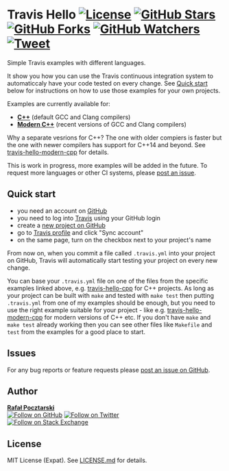 Travis Hello [![License][license-img]][license-url] [![GitHub Stars][stars-img]][stars-url] [![GitHub Forks][forks-img]][forks-url] [![GitHub Watchers][watchers-img]][watchers-url] [![Tweet][tweet-img]][tweet-url]
=
Simple Travis examples with different languages.

It show you how you can use the Travis continuous integration system to automaticcaly have your code tested on every change. See [Quick start](#quick-start) below for instructions on how to use those examples for your own projects.

Examples are currently available for:

* [**C++**][cpp-url] (default GCC and Clang compilers)
* [**Modern C++**][modern-cpp-url] (recent versions of GCC and Clang compilers)

Why a separate vesrions for C++? The one with older compiers is faster but the one with newer compilers has support for C++14 and beyond. See [travis-hello-modern-cpp][modern-cpp-url] for details.

This is work in progress, more examples will be added in the future.
To request more languages or other CI systems, please [post an issue][issues-url].

Quick start
-----------

* you need an account on [GitHub][github-website]
* you need to log into [Travis][travis-website] using your GitHub login
* create a [new project on GitHub](https://github.com/new)
* go to [Travis profile](https://travis-ci.org/profile) and click "Sync account"
* on the same page, turn on the checkbox next to your project's name

From now on, when you commit a file called `.travis.yml` into your project on GitHub, Travis will automatically start testing your project on every new change.

You can base your `.travis.yml` file on one of the files from the specific examples linked above, e.g. [travis-hello-cpp][cpp-url] for C++ projects. As long as your project can be built with `make` and tested with `make test` then putting `.travis.yml` from one of my examples should be enough, but you need to use the right example suitable for your project - like e.g. [travis-hello-modern-cpp][modern-cpp-url] for modern versions of C++ etc. If you don't have `make` and `make test` already working then you can see other files like `Makefile` and `test` from the examples for a good place to start.

Issues
------
For any bug reports or feature requests please
[post an issue on GitHub][issues-url].

Author
------
[**Rafał Pocztarski**](https://pocztarski.com/)
<br/>
[![Follow on GitHub][github-follow-img]][github-follow-url]
[![Follow on Twitter][twitter-follow-img]][twitter-follow-url]
<br/>
[![Follow on Stack Exchange][stackexchange-img]][stackoverflow-url]

License
-------
MIT License (Expat). See [LICENSE.md](LICENSE.md) for details.

[github-website]: https://github.com/
[travis-website]: https://travis-ci.org/
[cpp-url]: https://github.com/rsp/travis-hello-cpp
[modern-cpp-url]: https://github.com/rsp/travis-hello-modern-cpp
[cpp-travis-url]: https://travis-ci.org/rsp/travis-hello-cpp
[cpp-travis-img]: https://travis-ci.org/rsp/travis-hello-cpp.svg?branch=master
[modern-cpp-travis-url]: https://travis-ci.org/rsp/travis-hello-modern-cpp
[modern-cpp-travis-img]: https://travis-ci.org/rsp/travis-hello-modern-cpp.svg?branch=master
[github-url]: https://github.com/rsp/travis-hello
[readme-url]: https://github.com/rsp/travis-hello#readme
[issues-url]: https://github.com/rsp/travis-hello/issues
[stars-url]: https://github.com/rsp/travis-hello/stargazers
[watchers-url]: https://github.com/rsp/travis-hello/watchers
[forks-url]: https://github.com/rsp/travis-hello/network/members
[stars-img]: https://img.shields.io/github/stars/rsp/travis-hello.svg?style=social&amp;label=Stars
[forks-img]: https://img.shields.io/github/forks/rsp/travis-hello.svg?style=social&amp;label=Forks
[watchers-img]: https://img.shields.io/github/watchers/rsp/travis-hello.svg?style=social&amp;label=Watchers
[tweet-img]: https://img.shields.io/twitter/url/https/github.com/rsp/travis-hello.svg?style=social
[tweet-url]: https://twitter.com/intent/tweet?text=%23Travis+examples+by+@pocztarski:&url=https%3A%2F%2Fgithub.com%2Frsp%2Ftravis-hello
[license-url]: https://github.com/rsp/travis-hello/blob/master/LICENSE.md
[license-img]: https://img.shields.io/github/license/rsp/travis-hello.svg
[travis-url]: https://travis-ci.org/rsp/travis-hello
[travis-img]: https://travis-ci.org/rsp/travis-hello.svg?branch=master
[snyk-url]: https://snyk.io/test/github/rsp/travis-hello
[snyk-img]: https://snyk.io/test/github/rsp/travis-hello/badge.svg
[github-follow-url]: https://github.com/rsp
[github-follow-img]: https://img.shields.io/github/followers/rsp.svg?style=social&label=Follow
[twitter-follow-url]: https://twitter.com/intent/follow?screen_name=pocztarski
[twitter-follow-img]: https://img.shields.io/twitter/follow/pocztarski.svg?style=social&label=Follow
[stackoverflow-url]: https://stackoverflow.com/users/613198/rsp
[stackexchange-url]: https://stackexchange.com/users/303952/rsp
[stackexchange-img]: https://stackexchange.com/users/flair/303952.png
[gitlab-url]: https://gitlab.com/rsp/travis-hello
[gitlabci-img]: https://gitlab.com/rsp/travis-hello/badges/master/build.svg
[gitlabci-url]: https://gitlab.com/rsp/travis-hello/builds
